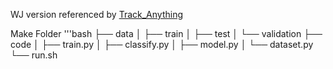 WJ version 
referenced by [Track_Anything](https://github.com/gaomingqi/Track-Anything)

Make Folder
'''bash
├── data
│   ├── train
│   ├── test
│   └── validation
├── code
│   ├── train.py
│   ├── classify.py
│   ├── model.py
│   └── dataset.py
└── run.sh
